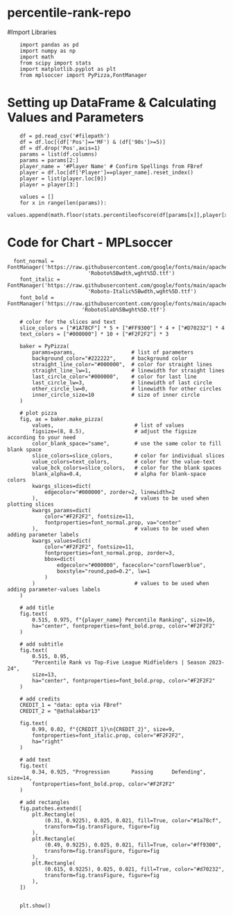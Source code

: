 # percentile-rank-repo
#Import Libraries

        import pandas as pd
        import numpy as np
        import math
        from scipy import stats
        import matplotlib.pyplot as plt
        from mplsoccer import PyPizza,FontManager

# Setting up DataFrame & Calculating Values and Parameters


        df = pd.read_csv('#filepath')
        df = df.loc[(df['Pos']=='MF') & (df['90s']>=5)] 
        df = df.drop('Pos',axis=1)
        params = list(df.columns)
        params = params[2:]
        player_name = '#Player Name' # Confirm Spellings from FBref
        player = df.loc[df['Player']==player_name].reset_index()
        player = list(player.loc[0])
        player = player[3:]
    
        values = []
        for x in range(len(params)):
            values.append(math.floor(stats.percentileofscore(df[params[x]],player[x])))
            
    
# Code for Chart - MPLsoccer
      font_normal = FontManager('https://raw.githubusercontent.com/google/fonts/main/apache/roboto/'
                              'Roboto%5Bwdth,wght%5D.ttf')
        font_italic = FontManager('https://raw.githubusercontent.com/google/fonts/main/apache/roboto/'
                              'Roboto-Italic%5Bwdth,wght%5D.ttf')
        font_bold = FontManager('https://raw.githubusercontent.com/google/fonts/main/apache/robotoslab/'
                            'RobotoSlab%5Bwght%5D.ttf')
    
        # color for the slices and text
        slice_colors = ["#1A78CF"] * 5 + ["#FF9300"] * 4 + ["#D70232"] * 4
        text_colors = ["#000000"] * 10 + ["#F2F2F2"] * 3
    
        baker = PyPizza(
            params=params,                  # list of parameters
            background_color="#222222",     # background color
            straight_line_color="#000000",  # color for straight lines
            straight_line_lw=1,             # linewidth for straight lines
            last_circle_color="#000000",    # color for last line
            last_circle_lw=3,               # linewidth of last circle
            other_circle_lw=0,              # linewidth for other circles
            inner_circle_size=10            # size of inner circle
        )
    
        # plot pizza
        fig, ax = baker.make_pizza(
            values,                          # list of values
            figsize=(8, 8.5),                # adjust the figsize according to your need
            color_blank_space="same",        # use the same color to fill blank space
            slice_colors=slice_colors,       # color for individual slices
            value_colors=text_colors,        # color for the value-text
            value_bck_colors=slice_colors,   # color for the blank spaces
            blank_alpha=0.4,                 # alpha for blank-space colors
            kwargs_slices=dict(
                edgecolor="#000000", zorder=2, linewidth=2
            ),                               # values to be used when plotting slices
            kwargs_params=dict(
                color="#F2F2F2", fontsize=11,
                fontproperties=font_normal.prop, va="center"
            ),                               # values to be used when adding parameter labels
            kwargs_values=dict(
                color="#F2F2F2", fontsize=11,
                fontproperties=font_normal.prop, zorder=3,
                bbox=dict(
                    edgecolor="#000000", facecolor="cornflowerblue",
                    boxstyle="round,pad=0.2", lw=1
                )
            )                                # values to be used when adding parameter-values labels
        )
    
        # add title
        fig.text(
            0.515, 0.975, f"{player_name} Percentile Ranking", size=16,
            ha="center", fontproperties=font_bold.prop, color="#F2F2F2"
        )
    
        # add subtitle
        fig.text(
            0.515, 0.95,
            "Percentile Rank vs Top-Five League Midfielders | Season 2023-24",
            size=13,
            ha="center", fontproperties=font_bold.prop, color="#F2F2F2"
        )
    
        # add credits
        CREDIT_1 = "data: opta via FBref"
        CREDIT_2 = "@athalakbar13"
    
        fig.text(
            0.99, 0.02, f"{CREDIT_1}\n{CREDIT_2}", size=9,
            fontproperties=font_italic.prop, color="#F2F2F2",
            ha="right"
        )
    
        # add text
        fig.text(
            0.34, 0.925, "Progression       Passing      Defending", size=14,
            fontproperties=font_bold.prop, color="#F2F2F2"
        )
    
        # add rectangles
        fig.patches.extend([
            plt.Rectangle(
                (0.31, 0.9225), 0.025, 0.021, fill=True, color="#1a78cf",
                transform=fig.transFigure, figure=fig
            ),
            plt.Rectangle(
                (0.49, 0.9225), 0.025, 0.021, fill=True, color="#ff9300",
                transform=fig.transFigure, figure=fig
            ),
            plt.Rectangle(
                (0.615, 0.9225), 0.025, 0.021, fill=True, color="#d70232",
                transform=fig.transFigure, figure=fig
            ),
        ])
    
    
        plt.show()
